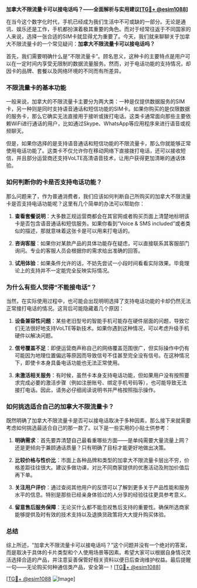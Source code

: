 **加拿大不限流量卡可以接电话吗？——全面解析与实用建议[[TG💪+ @esim1088](https://t.me/s/esim1088)]**

在当今这个数字化时代，手机已经成为我们生活中不可或缺的一部分。无论是通讯、娱乐还是工作，手机都扮演着极其重要的角色。而对于经常往返于不同国家的人来说，选择一张合适的SIM卡就显得尤为重要了。今天，我们就来聊聊关于加拿大不限流量卡的一个常见疑问：**加拿大不限流量卡可以接电话吗？**

首先，我们需要明确什么是“不限流量卡”。顾名思义，这种卡的主要特点是用户可以在一定时间内享受无限制的数据流量服务。然而，对于电话功能的支持情况，却因卡的品牌、套餐以及网络环境的不同而有所差异。

### **不限流量卡的基本功能**

一般来说，加拿大的不限流量卡主要分为两大类：一种是仅提供数据服务的SIM卡，另一种则是同时支持语音通话和短信功能的SIM卡。如果你购买的是仅限数据的服务卡，那么它确实无法直接用于接听或拨打电话。这类卡通常面向那些主要依赖WiFi进行通话的用户，比如通过Skype、WhatsApp等应用程序来进行语音或视频聊天。

但是，如果你选择的是支持语音通话和短信功能的不限流量卡，那么你就能够正常使用电话功能了。这类卡不仅允许你在移动网络下直接拨打电话，还可以接收短信，并且部分运营商还支持VoLTE高清语音技术，让用户获得更加清晰的通话体验。

### **如何判断你的卡是否支持电话功能？**

那么问题来了，作为普通消费者，我们应该如何判断自己所购买的加拿大不限流量卡是否支持电话功能呢？这里有几个简单的办法可以帮助你：

1. **查看套餐说明**：大多数正规运营商都会在其官网或者购买页面上清楚地标明该卡是否包含语音通话和短信服务。如果你看到“Voice & SMS included”或者类似的描述，那就意味着这张卡是可以用来打电话的。
   
2. **咨询客服**：如果你对某款产品的具体功能存在疑虑，可以直接联系其客服部门询问。专业的客服人员会根据你的需求给出准确的回答。
   
3. **试用体验**：如果条件允许的话，不妨先尝试一小段时间看看实际效果。毕竟理论上的支持并不一定能完全反映实际情况。

### **为什么有些人觉得“不能接电话”？**

当然，在实际使用过程中，也可能会出现明明选择了支持电话功能的卡却仍然无法正常接打电话的情况。这背后可能隐藏着几个原因：

1. **设备兼容性问题**：某些老旧型号的智能手机可能存在硬件层面的问题，导致它们无法很好地支持VoLTE等新技术。如果你遇到这种情况，可以考虑升级手机硬件以解决问题。
   
2. **信号覆盖不足**：即便运营商声称自己的网络覆盖范围很广，但实际操作中仍有可能因为地理位置偏远等原因而导致信号不佳甚至完全没有信号。在这种情况下，即使卡本身具备电话功能也无法正常使用。
   
3. **未激活相关服务**：有时候，虽然卡本身支持电话功能，但如果用户没有按照要求完成必要的激活步骤（例如注册账号、绑定手机号码等），也可能导致无法接打电话。因此，请务必仔细阅读说明书并严格按照指示操作。

### **如何挑选适合自己的加拿大不限流量卡？**

既然明确了加拿大不限流量卡是否可以接电话取决于多种因素，那么接下来就需要考虑如何挑选最适合自己的那一款了。以下是一些实用的小贴士供参考：

1. **明确需求**：首先要弄清楚自己最看重哪些方面——是单纯需要大量流量上网？还是更倾向于兼顾通话质量？只有明确了目标才能更好地做出决策。
   
2. **比较价格与性价比**：市面上各种品牌和类型的加拿大不限流量卡层出不穷，价格差距往往很大。建议多做功课，对比不同商家提供的优惠活动及附加价值后再下单。
   
3. **关注用户评价**：通过查阅其他用户的反馈可以了解到更多关于产品性能和服务水平的信息。特别是那些已经亲身体验过的人分享的经验往往更具参考意义。
   
4. **留意售后服务保障**：无论买什么都不能忽视售后支持的重要性。确保所选商家能够提供及时有效的技术支持以及退换货政策将大大提升购买体验。

### **总结**

综上所述，“加拿大不限流量卡可以接电话吗？”这个问题并没有一个绝对的答案，而是取决于具体的卡片类型和个人使用场景等因素。希望大家可以根据自身情况灵活选择合适的产品，并注意妥善保管好相关资料以便日后查询维护权益。最后提醒一句——无论购买何种通信类产品，安全第一！[[TG💪+ @esim1088](https://t.me/s/esim1088)]

[[TG💪+ @esim1088](https://t.me/s/esim1088) ![Image](https://i.postimg.cc/4NQfJmqS/Snipaste-2025-05-13-00-14-12.png)]